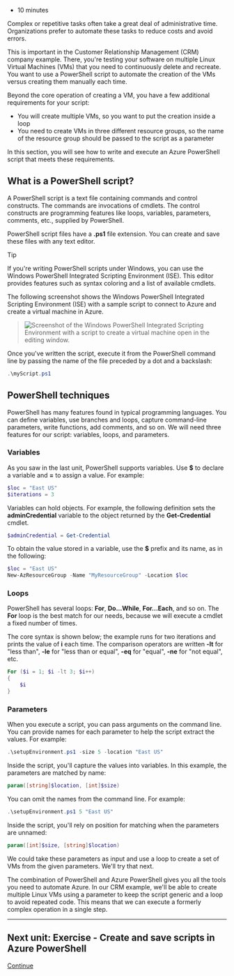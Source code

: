 -   10 minutes

Complex or repetitive tasks often take a great deal of administrative
time. Organizations prefer to automate these tasks to reduce costs and
avoid errors.

This is important in the Customer Relationship Management (CRM) company
example. There, you're testing your software on multiple Linux Virtual
Machines (VMs) that you need to continuously delete and recreate. You
want to use a PowerShell script to automate the creation of the VMs
versus creating them manually each time.

Beyond the core operation of creating a VM, you have a few additional
requirements for your script:

-   You will create multiple VMs, so you want to put the creation inside
    a loop
-   You need to create VMs in three different resource groups, so the
    name of the resource group should be passed to the script as a
    parameter

In this section, you will see how to write and execute an Azure
PowerShell script that meets these requirements.

## What is a PowerShell script?

A PowerShell script is a text file containing commands and control
constructs. The commands are invocations of cmdlets. The control
constructs are programming features like loops, variables, parameters,
comments, etc., supplied by PowerShell.

PowerShell script files have a **.ps1** file extension. You can create
and save these files with any text editor.

Tip

If you're writing PowerShell scripts under Windows, you can use the
Windows PowerShell Integrated Scripting Environment (ISE). This editor
provides features such as syntax coloring and a list of available
cmdlets.

The following screenshot shows the Windows PowerShell Integrated
Scripting Environment (ISE) with a sample script to connect to Azure and
create a virtual machine in Azure.

> ![Screenshot of the Windows PowerShell Integrated Scripting
> Environment with a script to create a virtual machine open in the
> editing
> window.](https://docs.microsoft.com/en-us/learn/modules/automate-azure-tasks-with-powershell/media/7-windows-powershell-ise-screenshot.png)

Once you've written the script, execute it from the PowerShell command
line by passing the name of the file preceded by a dot and a backslash:

``` powershell
.\myScript.ps1
```

## PowerShell techniques

PowerShell has many features found in typical programming languages. You
can define variables, use branches and loops, capture command-line
parameters, write functions, add comments, and so on. We will need three
features for our script: variables, loops, and parameters.

### Variables

As you saw in the last unit, PowerShell supports variables. Use **\$**
to declare a variable and **=** to assign a value. For example:

``` powershell
$loc = "East US"
$iterations = 3
```

Variables can hold objects. For example, the following definition sets
the **adminCredential** variable to the object returned by the
**Get-Credential** cmdlet.

``` powershell
$adminCredential = Get-Credential
```

To obtain the value stored in a variable, use the **\$** prefix and its
name, as in the following:

``` powershell
$loc = "East US"
New-AzResourceGroup -Name "MyResourceGroup" -Location $loc
```

### Loops

PowerShell has several loops: **For**, **Do...While**, **For...Each**,
and so on. The **For** loop is the best match for our needs, because we
will execute a cmdlet a fixed number of times.

The core syntax is shown below; the example runs for two iterations and
prints the value of **i** each time. The comparison operators are
written **-lt** for "less than", **-le** for "less than or equal",
**-eq** for "equal", **-ne** for "not equal", etc.

``` powershell
For ($i = 1; $i -lt 3; $i++)
{
    $i
}
```

### Parameters

When you execute a script, you can pass arguments on the command line.
You can provide names for each parameter to help the script extract the
values. For example:

``` powershell
.\setupEnvironment.ps1 -size 5 -location "East US"
```

Inside the script, you'll capture the values into variables. In this
example, the parameters are matched by name:

``` powershell
param([string]$location, [int]$size)
```

You can omit the names from the command line. For example:

``` powershell
.\setupEnvironment.ps1 5 "East US"
```

Inside the script, you'll rely on position for matching when the
parameters are unnamed:

``` powershell
param([int]$size, [string]$location)
```

We could take these parameters as input and use a loop to create a set
of VMs from the given parameters. We'll try that next.

The combination of PowerShell and Azure PowerShell gives you all the
tools you need to automate Azure. In our CRM example, we'll be able to
create multiple Linux VMs using a parameter to keep the script generic
and a loop to avoid repeated code. This means that we can execute a
formerly complex operation in a single step.

------------------------------------------------------------------------

## Next unit: Exercise - Create and save scripts in Azure PowerShell

[Continue](https://docs.microsoft.com/en-us/learn/modules/automate-azure-tasks-with-powershell/8-exercise-create-resource-using-script/)
